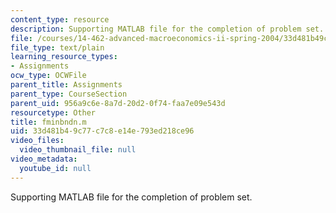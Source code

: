 ```yaml
---
content_type: resource
description: Supporting MATLAB file for the completion of problem set.
file: /courses/14-462-advanced-macroeconomics-ii-spring-2004/33d481b49c77c7c8e14e793ed218ce96_fminbndn.m
file_type: text/plain
learning_resource_types:
- Assignments
ocw_type: OCWFile
parent_title: Assignments
parent_type: CourseSection
parent_uid: 956a9c6e-8a7d-20d2-0f74-faa7e09e543d
resourcetype: Other
title: fminbndn.m
uid: 33d481b4-9c77-c7c8-e14e-793ed218ce96
video_files:
  video_thumbnail_file: null
video_metadata:
  youtube_id: null
---
```

Supporting MATLAB file for the completion of problem set.

